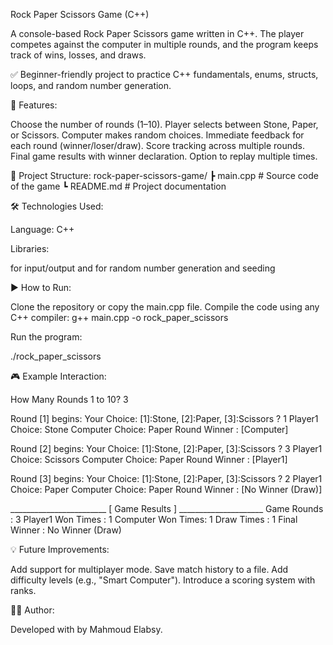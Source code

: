 Rock Paper Scissors Game (C++)

A console-based Rock Paper Scissors game written in C++.
The player competes against the computer in multiple rounds, and the program keeps track of wins, losses, and draws.

✅ Beginner-friendly project to practice C++ fundamentals, enums, structs, loops, and random number generation.

🚀 Features:

Choose the number of rounds (1–10).
Player selects between Stone, Paper, or Scissors.
Computer makes random choices.
Immediate feedback for each round (winner/loser/draw).
Score tracking across multiple rounds.
Final game results with winner declaration.
Option to replay multiple times.

📂 Project Structure:
rock-paper-scissors-game/
 ┣ main.cpp   # Source code of the game
 ┗ README.md  # Project documentation

🛠️ Technologies Used:

Language: C++

Libraries:

<iostream> for input/output
<cstdlib> and <ctime> for random number generation and seeding

▶️ How to Run:

Clone the repository or copy the main.cpp file.
Compile the code using any C++ compiler:
g++ main.cpp -o rock_paper_scissors


Run the program:

./rock_paper_scissors

🎮 Example Interaction:

How Many Rounds 1 to 10? 
3

Round [1] begins:
Your Choice: [1]:Stone, [2]:Paper, [3]:Scissors ? 1
Player1  Choice: Stone
Computer Choice: Paper
Round Winner   : [Computer]

Round [2] begins:
Your Choice: [1]:Stone, [2]:Paper, [3]:Scissors ? 3
Player1  Choice: Scissors
Computer Choice: Paper
Round Winner   : [Player1]

Round [3] begins:
Your Choice: [1]:Stone, [2]:Paper, [3]:Scissors ? 2
Player1  Choice: Paper
Computer Choice: Paper
Round Winner   : [No Winner (Draw)]

________________________ [ Game Results ] _____________________
Game Rounds       : 3
Player1 Won Times : 1
Computer Won Times: 1
Draw Times        : 1
Final Winner      : No Winner (Draw)

💡 Future Improvements:

Add support for multiplayer mode.
Save match history to a file.
Add difficulty levels (e.g., "Smart Computer").
Introduce a scoring system with ranks.

👨‍💻 Author:

Developed with by Mahmoud Elabsy.